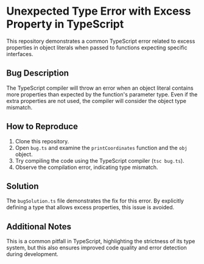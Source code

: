 # Unexpected Type Error with Excess Property in TypeScript

This repository demonstrates a common TypeScript error related to excess properties in object literals when passed to functions expecting specific interfaces.

## Bug Description
The TypeScript compiler will throw an error when an object literal contains more properties than expected by the function's parameter type. Even if the extra properties are not used, the compiler will consider the object type mismatch.

## How to Reproduce
1. Clone this repository.
2. Open `bug.ts` and examine the `printCoordinates` function and the `obj` object. 
3. Try compiling the code using the TypeScript compiler (`tsc bug.ts`).
4. Observe the compilation error, indicating type mismatch.

## Solution
The `bugSolution.ts` file demonstrates the fix for this error. By explicitly defining a type that allows excess properties, this issue is avoided.

## Additional Notes
This is a common pitfall in TypeScript, highlighting the strictness of its type system, but this also ensures improved code quality and error detection during development.
